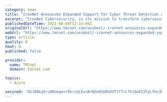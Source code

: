 ```yaml
---
category: news
title: "IronNet Announces Expanded Support for Cyber Threat Detection and Management in Microsoft Azure Environments"
excerpt: "IronNet Cybersecurity, in its mission to transform cybersecurity through Collective Defense, announced today expanded support for detecting and preventing cyber attacks in Microsoft ( News - Alert) Azure."
publishedDateTime: 2021-08-04T12:33:00Z
originalUrl: "https://www.tmcnet.com/usubmit/-ironnet-announces-expanded-support-cyber-threat-detection-management-/2021/08/04/9423713.htm"
webUrl: "https://www.tmcnet.com/usubmit/-ironnet-announces-expanded-support-cyber-threat-detection-management-/2021/08/04/9423713.htm"
type: article
quality: 0
heat: 0
published: false

provider:
  name: TMCnet
  domain: tmcnet.com

topics:
  - Azure

secured: "UGJ0Bkq5cvQRUoqmxr0kriULExnB+NZe0SbRUXVTJtTrLfhJ0oEI2FpLYUv3hJvjmZVk4tx7d8Z8xTv3aJF1beuY2OnDEEvYDPnbjvlo1/Uvreh6aVSSt95V5XEoxbkrg4v9ZeAaRidoivXFaIb6LUG6Cp+HLE/oWS4SmBAtnCSDivnM3Pk4jbgoX2jSdPtlAdzSlWPqxN3Q5eQ9kqhxlIixLILXtGz6j95jXQWnQ5mp2xuq4f7qtgkEN//Tda/0v30+XyOaHoNOKdqmnW8WGuoKVbp6RBePzTBtar2zD/zvFitHt9JZGeA3NB0sU33vv3BywdEkA9KHjdhlcc98+R7neCU+EkelQzd1xIJPbGY=;BKPKGAeyWUdXss0fdaxoFg=="
---
```


